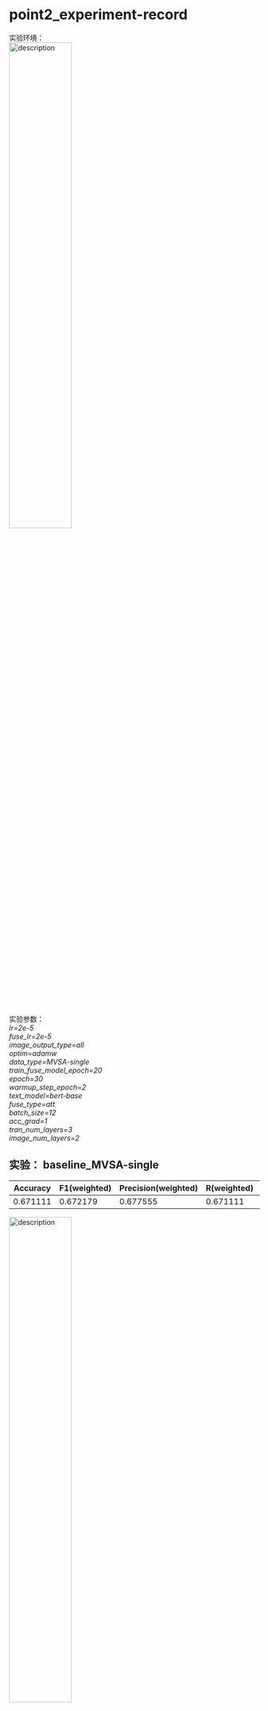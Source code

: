 # point2_experiment-record
实验环境：  
<img src="https://github.com/user-attachments/assets/1ed4d349-a205-45a0-aeea-d0bc94919496" alt="description" style="width: 50%; height: auto;">  
实验参数：  
  *lr=2e-5*  
  *fuse_lr=2e-5*  
  *image_output_type=all*  
  *optim=adamw*  
  *data_type=MVSA-single*  
  *train_fuse_model_epoch=20*  
  *epoch=30*  
  *warmup_step_epoch=2*  
  *text_model=bert-base*  
  *fuse_type=att*  
  *batch_size=12*  
  *acc_grad=1*  
  *tran_num_layers=3*  
  *image_num_layers=2*  
## 实验： baseline_MVSA-single
| Accuracy | F1(weighted) | Precision(weighted) | R(weighted) | F1(macro) | Precision | R | loss
| --- | --- | --- | --- | --- | --- |  --- |   --- | 
| 0.671111 | 0.672179 | 0.677555 | 0.671111 | 0.573175 | 0.573550 | 0.577306 | 0.009768 | 

<img src="https://github.com/user-attachments/assets/5e634768-5045-415c-8ac1-a715c282a4c9" alt="description" style="width: 50%; height: auto;">

## 实验：baseline_MVSA-multiple  
| Accuracy | F1(weighted) | Precision(weighted) | R(weighted) | F1(macro) | Precision | R | loss
| --- | --- | --- | --- | --- | --- |  --- |   --- | 
| 0.674118 | 0.655297 | 0.646247 | 0.674118 | 0.511616 | 0.543621 | 0.495049 | 0.008646 | 
<img src="https://github.com/user-attachments/assets/7825323e-5bc4-4b5a-ab7f-602272faba81" alt="description" style="width: 50%; height: auto;">

## 实验：baseline_BILSTM_MVSA-single  
实验参数:  
| Accuracy | F1(weighted) | Precision(weighted) | R(weighted) | F1(macro) | Precision | R | loss
| --- | --- | --- | --- | --- | --- |  --- |   --- | 
| 0.706667 | 0.701544 | 0.699640 | 0.706667 | 0.582701 | 0.543621 | 0.579661 | 0.0052116 | 

<img src="https://github.com/user-attachments/assets/c6a7e330-d5e6-4026-8f0f-9df5fb750475" alt="description" style="width: 50%; height: auto;">

## 实验： baseline_BILSTM-attention_MVSA-single  
实验参数:
<img src="https://github.com/user-attachments/assets/8f0d11ce-8535-4aac-8f67-af76887016f5](https://github.com/user-attachments/assets/4f605640-5201-4bbf-b287-1c14a97b469a" alt="description" style="width: 30%; height: auto;">

| Accuracy | F1(weighted) | Precision(weighted) | R(weighted) | F1(macro) | Precision | R | loss
| --- | --- | --- | --- | --- | --- |  --- |   --- | 
| 0.697778 | 0.696265 | 0.695608 | 0.697778 | 0.583504 | 0.585869 | 0.582707 | 0.005372 | 
<img src="https://github.com/user-attachments/assets/9bcb60a5-24e4-48ea-b3aa-f985615e17bb" alt="description" style="width: 50%; height: auto;">

## 实验： baseline_BILSTM-CNN-attention_MVSA-single  
实验参数:
<img src="https://github.com/user-attachments/assets/a1bf705f-4869-4a37-8c3c-f50ce7af4b33" alt="description" style="width: 30%; height: auto;">

| Accuracy | F1(weighted) | Precision(weighted) | R(weighted) | F1(macro) | Precision | R | loss
| --- | --- | --- | --- | --- | --- |  --- |   --- | 
| 0.697778 | 0.702889 | 0.709073 | 0.697778 | 0.592002 | 0.587000 | 0.599027 | 0.007094 | 
<img src="https://github.com/user-attachments/assets/34ddbcd8-7d93-456c-9db8-5718a88ddb49" alt="description" style="width: 50%; height: auto;">


## 实验： baseline_BILSTM-CNN-attention_MVSA-multiple   
实验参数：  
<img src="https://github.com/user-attachments/assets/a1bf705f-4869-4a37-8c3c-f50ce7af4b33" alt="description" style="width: 30%; height: auto;">

| Accuracy | F1(weighted) | Precision(weighted) | R(weighted) | F1(macro) | Precision | R | loss
| --- | --- | --- | --- | --- | --- |  --- |   --- | 
| 0.687059 | 0.673633 | 0.666722 | 0.687059 | 0.545090 | 0.554448 | 0.542327 | 0.003695 | 
<img src="https://github.com/user-attachments/assets/e93c42c9-d066-4aee-8ec7-64b8e3eefa54" alt="description" style="width: 50%; height: auto;">

